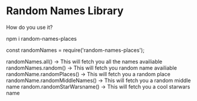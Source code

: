 # Random Names Library

How do you use it?

npm i random-names-places

const randomNames = require('random-names-places');

randomNames.all() -> This will fetch you all the names availiable
randomNames.random() -> This will fetch you random name availiable
randomName.randomPlaces() -> This will fetch you a random place
randomName.randomMiddleNames() -> This will fetch you a random middle name
random.randomStarWarsname() -> This will fetch you a cool starwars name
